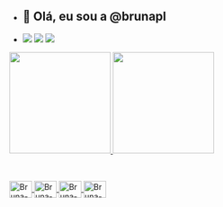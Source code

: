 - ## 👋 Olá, eu sou a @brunapl
- <div>
    <a href="https://instagram.com/_brunapl" target="_blank"><img src="https://img.shields.io/badge/Instagram-E4405F?style=for-the-badge&logo=instagram&logoColor=white" target="_blank"></a>
    <a href="https://linkedin.com/in/bruna-lima-0898a9221/" target="_blank"><img src="https://img.shields.io/badge/LinkedIn-0077B5?style=for-the-badge&logo=linkedin&logoColor=white"></a>
    <a href="mailto:bruninhapereira05@gmail.com"><img src="https://img.shields.io/badge/Gmail-D14836?style=for-the-badge&logo=gmail&logoColor=white"></a>
  </div>
  
<div>
  <a href="//github.com/brunapl">
  <img height="180em" src="https://github-readme-stats.vercel.app/api?username=brunapl&show_icons=true&theme=dracula&include_all_commits=true&count_private=true"/>
  <img height="180em" src="https://github-readme-stats.vercel.app/api/top-langs/?username=brunapl&layout=compact&langs_count=16&theme=dracula"/>
</div>

 ## 
 
<div style="display: inline_block"><br>
<img align="center" alt="Bruna-HTML" height="30" width="40" <img src="https://cdn.jsdelivr.net/gh/devicons/devicon@latest/icons/html5/html5-original.svg">
<img align="center" alt="Bruna-CSS" height="30" width="40" <img src="https://cdn.jsdelivr.net/gh/devicons/devicon@latest/icons/css3/css3-original.svg">
<img align="center" alt="Bruna-Js" height="30" width="40" <img src="https://cdn.jsdelivr.net/gh/devicons/devicon@latest/icons/javascript/javascript-original.svg">
<img align="center" alt="Bruna-BS" height="30" width="40" <img src="https://cdn.jsdelivr.net/gh/devicons/devicon@latest/icons/bootstrap/bootstrap-original-wordmark.svg">
</div>

